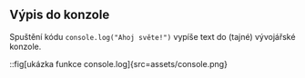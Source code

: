 ## Výpis do konzole

Spuštění kódu `console.log("Ahoj světe!")` vypíše text do (tajné) vývojářské konzole.

::fig[ukázka funkce console.log]{src=assets/console.png}
